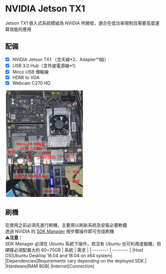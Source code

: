 # NVIDIA Jetson TX1
Jetson TX1 嵌入式系統模組為 NVIDIA 所開發，適合在低功率限制且需要高度運算效能的應用

## 配備
- [x] NVIDIA Jetson TX1 （含天線\*2、Adapter\*1組）
- [x] USB 3.0 Hub（含外接電源線\*1）
- [x] Mirco USB 傳輸線
- [x] HDMI to VGA
- [x] Webcam C270 HD
<img src="image/JetsonTX1.png" width="250">

## 刷機
在使用之前必須先進行刷機，主要用以刷新系統及安裝必要軟體  
透過 NVIDIA 的 [SDK Manager](https://developer.nvidia.com/nvidia-sdk-manager) 按步驟操作即可完成刷機  
:warning:**注意：**  
SDK Manager 必須在 Ubuntu 系統下操作，若沒有 Ubuntu 也可利用虛擬機，但硬碟必須配置大約 60~70GB
| 系統 | 需求 |
| -------- | -------- |
|Host OS|Ubuntu Desktop 16.04 and 18.04 on x64 system|
|Dependencies|Requirements vary depending on the deployed SDK.|
|Hardware|RAM 8GB|
|Internet|Connection|
